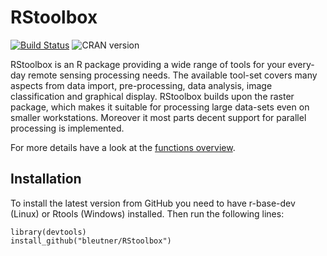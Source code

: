 # RStoolbox

[![Build Status](https://travis-ci.org/bleutner/RStoolbox.svg)](https://travis-ci.org/bleutner/RStoolbox)
![CRAN version](http://www.r-pkg.org/badges/version/RStoolbox)

RStoolbox is an R package providing a wide range of tools for your every-day remote sensing processing needs. The available tool-set covers many aspects from data import, pre-processing, data analysis, image classification and graphical display. RStoolbox builds upon the raster package, which makes it suitable for processing large data-sets even on smaller workstations. Moreover it most parts decent support for parallel processing is implemented.

For more details have a look at the [functions overview](http://bleutner.github.io/RStoolbox/rstbx-docu/RStoolbox.html).

## Installation
To install the latest version from GitHub you need to have r-base-dev (Linux) or Rtools (Windows) installed.
Then run the following lines:

    library(devtools)
    install_github("bleutner/RStoolbox")
    
